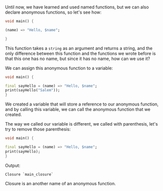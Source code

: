 Until now, we have learned and used named functions, but we can also declare anonymous functions, so let's see how:

```dart
void main() {

(name) => "Hello, $name";

}
```

This function takes a `string` as an argument and returns a string, and the only difference between this function and the functions we wrote before is that this one has no name, but since it has no name, how can we use it?

We can assign this anonymous function to a variable:

```dart
void main() {

final sayHello = (name) => "Hello, $name";
print(sayHello("Salem"));
}
```

We created a variable that will store a reference to our anonymous function, and by calling this variable, we can call the anonymous function that we created.

The way we called our variable is different, we called with parenthesis, let's try to remove those parenthesis:

```dart
void main() {

final sayHello = (name) => "Hello, $name";
print(sayHello);
}
```

Output:

```
Closure `main_closure`
```

Closure is an another name of an anonymous function.
